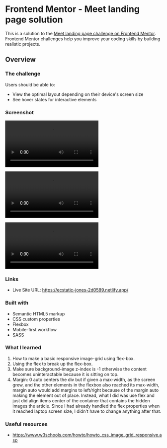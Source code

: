 # Frontend Mentor - Meet landing page solution

This is a solution to the [Meet landing page challenge on Frontend Mentor](https://www.frontendmentor.io/challenges/meet-landing-page-rbTDS6OUR). Frontend Mentor challenges help you improve your coding skills by building realistic projects. 

## Overview

### The challenge

Users should be able to:

- View the optimal layout depending on their device's screen size
- See hover states for interactive elements

### Screenshot


![mobile](https://user-images.githubusercontent.com/44249712/130094137-bd7d6f98-1835-4c39-bcd4-50b0fda0e57f.mov)

![tablet](https://user-images.githubusercontent.com/44249712/130097425-9a92861b-2af8-4a81-bd13-3ddb79749bca.mov)

![desktop](https://user-images.githubusercontent.com/44249712/130097106-e73b1d7b-19cb-43ba-bf98-71aa54b1efd2.mov)



### Links

- Live Site URL: https://ecstatic-jones-2d0589.netlify.app/


### Built with

- Semantic HTML5 markup
- CSS custom properties
- Flexbox
- Mobile-first workflow
- SASS


### What I learned
1. How to make a basic responsive image-grid using flex-box. 
2. Using the flex to break up the flex-box. 
3. Make sure background-image z-index is -1 otherwise the content becomes uninteractable because it is sitting on top. 
4. Margin: 0 auto centers the div but if given a max-width, as the screen grew, and the other elements in the flexbox also reached its max-width, margin auto would add margins to left/right because of the margin auto making the element out of place. Instead, what I did was use flex and just did align items center of the container that contains the hidden images the article. Since I had already handled the flex properties when it reached laptop screen size, I didn't have to change anything after that.

### Useful resources

- https://www.w3schools.com/howto/howto_css_image_grid_responsive.asp



